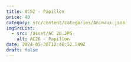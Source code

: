 ```yaml
---
title: AC52 - Papillon
price: 40
category: src/content/categories/Animaux.json
imgSrcList:
  - src: /asset/AC 26.JPG
    alt: AC26 - Papillon
date: 2024-05-30T12:46:52.549Z
draft: false
---
```


